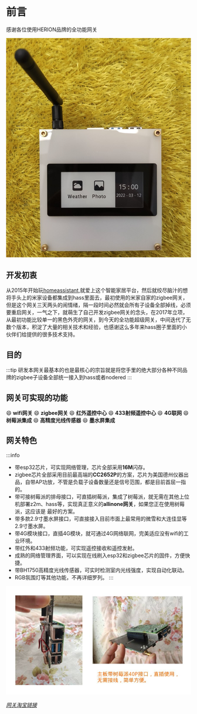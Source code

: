 # 前言
感谢各位使用HERlON品牌的全功能网关


![](img/main.jpg)




## 开发初衷
从2015年开始玩[homeassistant](https://www.home-assistant.io/),就爱上这个智能家居平台，然后就绞尽脑汁的想将手头上的米家设备都集成到hass里面去，最初使用的米家自家的zigbee网关，但是这个网关三天两头的闹情绪，隔一段时间必然就会所有子设备全部掉线，必须要重启网关，一气之下，就萌生了自己开发zigbee网关的念头，在2017年立项，从最初功能比较单一的黑色外壳的网关，到今天的全功能超级网关，中间迭代了无数个版本，积淀了大量的相关技术和经验，也感谢这么多年来hass圈子里面的小伙伴们给提供的很多技术支持。


## 目的

:::tip
研发本网关最基本的也是最核心的宗旨就是将您手里的绝大部分各种不同品牌的zigbee子设备全部统一接入到hass或者nodered
:::



## 网关可实现的功能

:smile: **wifi网关**
:smile: **zigbee网关**
:smile: **红外遥控中心**
:smile: **433射频遥控中心**
:smile: **4G联网**
:smile: **树莓派集成**
:smile: **高精度光线传感器**
:smile: **墨水屏集成**



## 网关特色
:::info
* 带esp32芯片，可实现网络管理，芯片全部采用**16M**闪存。
* zigbee芯片全部采用目前最高端的**CC2652P**的方案，芯片为美国德州仪器出品，自带AP功放，不管是负载子设备数量还是信号范围，都是目前首屈一指的。
* 带可接树莓派的排母接口，可直插树莓派，集成了树莓派，就无需在其他上位机部署z2m、hass等，实现真正意义的**allinone网关**，如果您正在使用树莓派，这应该是 最好的方案。
* 带多款2.9寸墨水屏接口，可直接接入目前市面上最常用的微雪和大连佳显等2.9寸墨水屏。
* 带4G模块接口，直插4G模块，就可通过4G网络联网，完美适应没有wifi的工业环境。
* 带红外和433射频功能，可实现遥控接收和遥控发射。
* 成熟的网络管理界面，可以实现在线刷入esp32和zigbee芯片的固件，方便快捷。
* 带BH1750高精度光线传感器，可实时检测室内光线强度，实现自动化联动。
* RGB氛围灯等其他功能，不再详细罗列。
:::

![](img/raspi.jpg)


[*网关淘宝链接*][taobao]




[taobao]:https://item.taobao.com/item.htm?id=629986999102